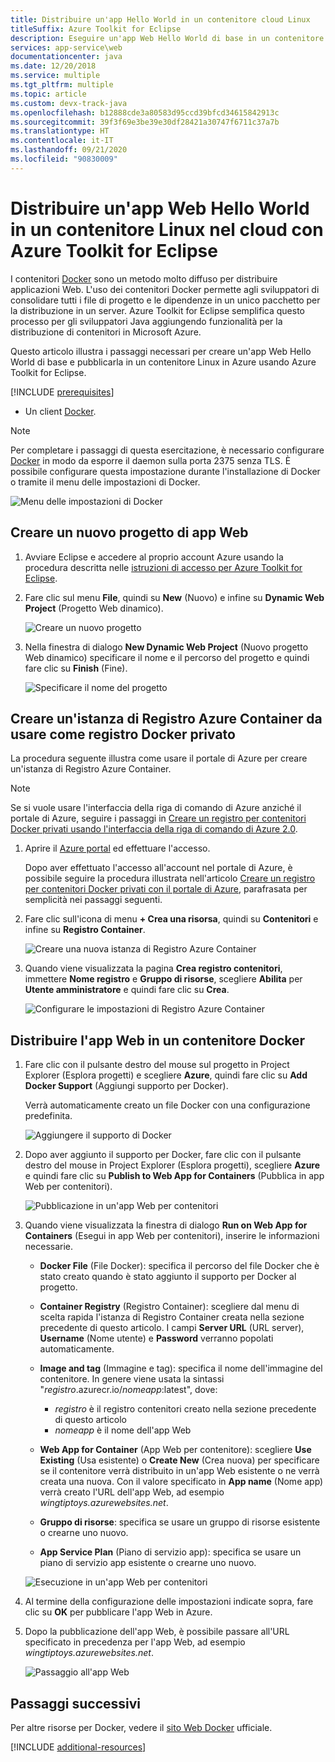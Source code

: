 ```yaml
---
title: Distribuire un'app Hello World in un contenitore cloud Linux
titleSuffix: Azure Toolkit for Eclipse
description: Eseguire un'app Web Hello World di base in un contenitore Linux e distribuirla nel cloud con Azure Toolkit for Eclipse.
services: app-service\web
documentationcenter: java
ms.date: 12/20/2018
ms.service: multiple
ms.tgt_pltfrm: multiple
ms.topic: article
ms.custom: devx-track-java
ms.openlocfilehash: b12888cde3a80583d95ccd39bfcd34615842913c
ms.sourcegitcommit: 39f3f69e3be39e30df28421a30747f6711c37a7b
ms.translationtype: HT
ms.contentlocale: it-IT
ms.lasthandoff: 09/21/2020
ms.locfileid: "90830009"
---
```

# <a name="deploy-a-hello-world-web-app-to-a-linux-container-in-the-cloud-using-the-azure-toolkit-for-eclipse"></a>Distribuire un'app Web Hello World in un contenitore Linux nel cloud con Azure Toolkit for Eclipse

I contenitori [Docker] sono un metodo molto diffuso per distribuire applicazioni Web. L'uso dei contenitori Docker permette agli sviluppatori di consolidare tutti i file di progetto e le dipendenze in un unico pacchetto per la distribuzione in un server. Azure Toolkit for Eclipse semplifica questo processo per gli sviluppatori Java aggiungendo funzionalità per la distribuzione di contenitori in Microsoft Azure.

Questo articolo illustra i passaggi necessari per creare un'app Web Hello World di base e pubblicarla in un contenitore Linux in Azure usando Azure Toolkit for Eclipse.

[!INCLUDE [prerequisites](includes/prerequisites.md)]
* Un client [Docker].

> [!NOTE]
>
> Per completare i passaggi di questa esercitazione, è necessario configurare [Docker] in modo da esporre il daemon sulla porta 2375 senza TLS. È possibile configurare questa impostazione durante l'installazione di Docker o tramite il menu delle impostazioni di Docker.
>
> ![Menu delle impostazioni di Docker][docker-settings-menu]
>

## <a name="create-a-new-web-app-project"></a>Creare un nuovo progetto di app Web

1. Avviare Eclipse e accedere al proprio account Azure usando la procedura descritta nelle [istruzioni di accesso per Azure Toolkit for Eclipse](./sign-in-instructions.md).

1. Fare clic sul menu **File**, quindi su **New** (Nuovo) e infine su **Dynamic Web Project** (Progetto Web dinamico).
   
   ![Creare un nuovo progetto][file-new-project]

1. Nella finestra di dialogo **New Dynamic Web Project** (Nuovo progetto Web dinamico) specificare il nome e il percorso del progetto e quindi fare clic su **Finish** (Fine).
   
   ![Specificare il nome del progetto][project-name]

## <a name="create-an-azure-container-registry-to-use-as-a-private-docker-registry"></a>Creare un'istanza di Registro Azure Container da usare come registro Docker privato

La procedura seguente illustra come usare il portale di Azure per creare un'istanza di Registro Azure Container.

> [!NOTE]
>
> Se si vuole usare l'interfaccia della riga di comando di Azure anziché il portale di Azure, seguire i passaggi in [Creare un registro per contenitori Docker privati usando l'interfaccia della riga di comando di Azure 2.0][Create Docker Registry using Azure CLI].
>

1. Aprire il [Azure portal] ed effettuare l'accesso.

   Dopo aver effettuato l'accesso all'account nel portale di Azure, è possibile seguire la procedura illustrata nell'articolo [Creare un registro per contenitori Docker privati con il portale di Azure], parafrasata per semplicità nei passaggi seguenti.

1. Fare clic sull'icona di menu **+ Crea una risorsa**, quindi su **Contenitori** e infine su **Registro Container**.
   
   ![Creare una nuova istanza di Registro Azure Container][create-container-registry-01]

1. Quando viene visualizzata la pagina **Crea registro contenitori**, immettere **Nome registro** e **Gruppo di risorse**, scegliere **Abilita** per **Utente amministratore** e quindi fare clic su **Crea**.

   ![Configurare le impostazioni di Registro Azure Container][create-container-registry-02]

## <a name="deploy-your-web-app-in-a-docker-container"></a>Distribuire l'app Web in un contenitore Docker

1. Fare clic con il pulsante destro del mouse sul progetto in Project Explorer (Esplora progetti) e scegliere **Azure**, quindi fare clic su **Add Docker Support** (Aggiungi supporto per Docker).

   Verrà automaticamente creato un file Docker con una configurazione predefinita.

   ![Aggiungere il supporto di Docker][add-docker-support]

1. Dopo aver aggiunto il supporto per Docker, fare clic con il pulsante destro del mouse in Project Explorer (Esplora progetti), scegliere **Azure** e quindi fare clic su **Publish to Web App for Containers** (Pubblica in app Web per contenitori).

   ![Pubblicazione in un'app Web per contenitori][run-on-web-app-for-containers]

1. Quando viene visualizzata la finestra di dialogo **Run on Web App for Containers** (Esegui in app Web per contenitori), inserire le informazioni necessarie.

   * **Docker File** (File Docker): specifica il percorso del file Docker che è stato creato quando è stato aggiunto il supporto per Docker al progetto. 

   * **Container Registry** (Registro Container): scegliere dal menu di scelta rapida l'istanza di Registro Container creata nella sezione precedente di questo articolo. I campi **Server URL** (URL server), **Username** (Nome utente) e **Password** verranno popolati automaticamente.

   * **Image and tag** (Immagine e tag): specifica il nome dell'immagine del contenitore. In genere viene usata la sintassi "*registro*.azurecr.io/*nomeapp*:latest", dove: 
      * *registro* è il registro contenitori creato nella sezione precedente di questo articolo 
      * *nomeapp* è il nome dell'app Web 

   * **Web App for Container** (App Web per contenitore): scegliere **Use Existing** (Usa esistente) o **Create New** (Crea nuova) per specificare se il contenitore verrà distribuito in un'app Web esistente o ne verrà creata una nuova.  Con il valore specificato in **App name** (Nome app) verrà creato l'URL dell'app Web, ad esempio *wingtiptoys.azurewebsites.net*.

   * **Gruppo di risorse**: specifica se usare un gruppo di risorse esistente o crearne uno nuovo. 

   * **App Service Plan** (Piano di servizio app): specifica se usare un piano di servizio app esistente o crearne uno nuovo. 

   ![Esecuzione in un'app Web per contenitori][run-on-web-app-linux]

1. Al termine della configurazione delle impostazioni indicate sopra, fare clic su **OK** per pubblicare l'app Web in Azure.

1. Dopo la pubblicazione dell'app Web, è possibile passare all'URL specificato in precedenza per l'app Web, ad esempio *wingtiptoys.azurewebsites.net*.

   ![Passaggio all'app Web][browsing-to-web-app]

## <a name="next-steps"></a>Passaggi successivi

Per altre risorse per Docker, vedere il [sito Web Docker][Docker] ufficiale.

[!INCLUDE [additional-resources](includes/additional-resources.md)]

<!-- URL List -->

[Azure portal]: https://portal.azure.com/
[Creare un registro per contenitori Docker privati con il portale di Azure]: /azure/container-registry/container-registry-get-started-portal
[Azure for Java Developers]: ../index.yml
[Java Tools for Visual Studio Team Services]: https://java.visualstudio.com/
[Create Docker Registry using Azure CLI]: /azure/container-registry/container-registry-get-started-azure-cli

[Docker]: https://www.docker.com/
[Configuring artifacts]: https://www.jetbrains.com/help/idea/2016.1/configuring-artifacts.html

<!-- IMG List -->

[add-docker-support]: media/hello-world-web-app-linux/add-docker-support.png
[browsing-to-web-app]:  media/hello-world-web-app-linux/browsing-to-web-app.png
[create-container-registry-01]: media/hello-world-web-app-linux/create-container-registry-01.png
[create-container-registry-02]: media/hello-world-web-app-linux/create-container-registry-02.png
[docker-settings-menu]: media/hello-world-web-app-linux/docker-settings-menu.png
[file-new-project]: media/hello-world-web-app-linux/file-new-project.png
[project-name]: media/hello-world-web-app-linux/project-name.png
[run-on-web-app-for-containers]: media/hello-world-web-app-linux/run-on-web-app-for-containers.png
[run-on-web-app-linux]: media/hello-world-web-app-linux/run-on-web-app-linux.png